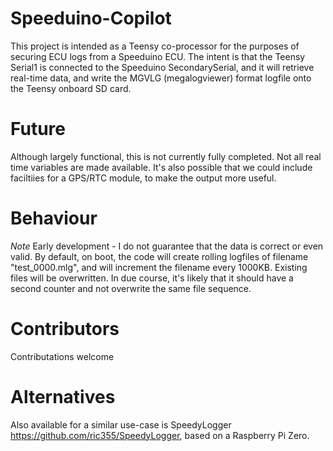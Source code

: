 # Speeduino-Copilot

This project is intended as a Teensy co-processor for the purposes of securing ECU logs from a Speeduino ECU. The intent is that the Teensy Serial1 is connected to the Speeduino SecondarySerial, and it will retrieve real-time data, and write the MGVLG (megalogviewer) format logfile onto the Teensy onboard SD card.
# Future

Although largely functional, this is not currently fully completed. Not all real time variables are made available. It's also possible that we could include faciltiies for a GPS/RTC module, to make the output more useful.

# Behaviour
*Note* Early development - I do not guarantee that the data is correct or even valid. 
By default, on boot, the code will create rolling logfiles of filename "test_0000.mlg", and will increment the filename every 1000KB. Existing files will be overwritten. In due course, it's likely that it should have a second counter and not overwrite the same file sequence.

# Contributors
Contributations welcome

# Alternatives
Also available for a similar use-case is SpeedyLogger https://github.com/ric355/SpeedyLogger, based on a Raspberry Pi Zero.
